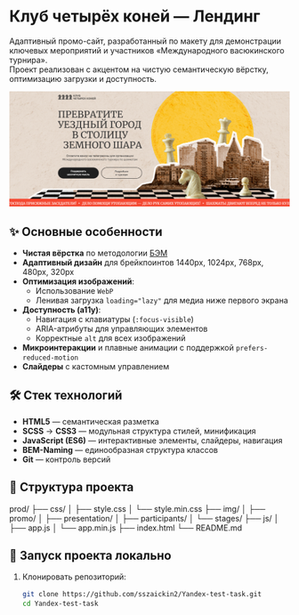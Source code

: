 # Клуб четырёх коней — Лендинг

Адаптивный промо-сайт, разработанный по макету для демонстрации ключевых мероприятий и участников «Международного васюкинского турнира».  
Проект реализован с акцентом на чистую семантическую вёрстку, оптимизацию загрузки и доступность.

![Превью проекта](./preview.jpg)

## ✨ Основные особенности

- **Чистая вёрстка** по методологии [БЭМ](https://en.bem.info/methodology/)  
- **Адаптивный дизайн** для брейкпоинтов 1440px, 1024px, 768px, 480px, 320px
- **Оптимизация изображений**:
  - Использование `WebP`
  - Ленивая загрузка `loading="lazy"` для медиа ниже первого экрана
- **Доступность (a11y)**:
  - Навигация с клавиатуры (`:focus-visible`)
  - ARIA-атрибуты для управляющих элементов
  - Корректные `alt` для всех изображений
- **Микроинтеракции** и плавные анимации с поддержкой `prefers-reduced-motion`
- **Слайдеры** с кастомным управлением

## 🛠 Стек технологий

- **HTML5** — семантическая разметка
- **SCSS** → **CSS3** — модульная структура стилей, минификация
- **JavaScript (ES6)** — интерактивные элементы, слайдеры, навигация
- **BEM-Naming** — единообразная структура классов
- **Git** — контроль версий

## 📂 Структура проекта
prod/
├── css/
│ ├── style.css
│ └── style.min.css
├── img/
│ ├── promo/
│ ├── presentation/
│ ├── participants/
│ └── stages/
├── js/
│ ├── app.js
│ └── app.min.js
├── index.html
└── README.md


## 🚀 Запуск проекта локально

1. Клонировать репозиторий:
   ```bash
   git clone https://github.com/sszaickin2/Yandex-test-task.git
   cd Yandex-test-task


   



